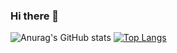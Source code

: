 ### Hi there 👋

<!--
**ksj0109188/ksj0109188** is a ✨ _special_ ✨ repository because its `README.md` (this file) appears on your GitHub profile.

Here are some ideas to get you started:

- 🔭 I’m currently working on ...
- 🌱 I’m currently learning ...
- 👯 I’m looking to collaborate on ...
- 🤔 I’m looking for help with ...
- 💬 Ask me about ...
- 📫 How to reach me: ...
- 😄 Pronouns: ...
- ⚡ Fun fact: ...
-->

![Anurag's GitHub stats](https://github-readme-stats.vercel.app/api?username=ksj0109188&show_icons=true&theme=radical)
[![Top Langs](https://github-readme-stats.vercel.app/api/top-langs/?username=ksj0109188&layout=compact)](https://github.com/delay-100/github-readme-stats)
